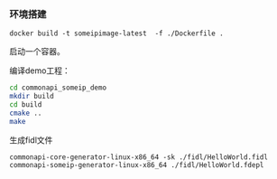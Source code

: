 ### 环境搭建
```
docker build -t someipimage-latest  -f ./Dockerfile .

```
启动一个容器。

编译demo工程：

```bash
cd commonapi_someip_demo
mkdir build
cd build
cmake ..
make
```

生成fidl文件
```
commonapi-core-generator-linux-x86_64 -sk ./fidl/HelloWorld.fidl
commonapi-someip-generator-linux-x86_64 ./fidl/HelloWorld.fdepl
```
